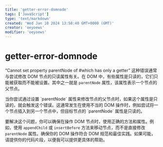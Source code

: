 ```yaml
---
title: 'getter-error-domnode'
tags: ['JavaScript']
type: 'text/markdown'
created: 'Wed Jan 10 2024 13:58:40 GMT+0000 (GMT)'
creator: 'oeyoews'
modifier: 'oeyoews'
---
```


# getter-error-domnode

“Cannot set property parentNode of #<Node>which has only a getter” 这种错误通常与尝试修改 DOM 节点的只读属性有关。在 DOM 中，有些属性是只读的，它们只能被获取而不能被设置。其中之一就是 `parentNode` 属性，该属性表示一个节点的父节点。
</p>
当你尝试通过设置 `parentNode` 属性来修改节点的父节点时，如果这个属性是只读的，就会触发这个错误。这通常发生在使用不当的 DOM 操作时，例如尝试将一个节点插入到另一个节点中，但目标节点的 `parentNode` 属性是只读的。

要解决这个问题，你可以确保在操作 DOM 节点时，使用正确的方法和属性。例如，使用 `appendChild` 或 `insertBefore` 方法来移动节点，而不是直接修改 `parentNode` 属性。确保你的 DOM 操作符合 DOM 规范和最佳实践。如果可能，请提供你的代码片段，以便我可以提供更具体的帮助。

</div></Node>
